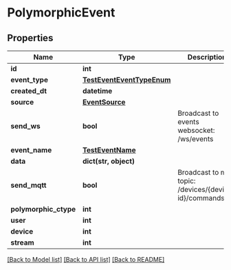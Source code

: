 # PolymorphicEvent


## Properties
Name | Type | Description | Notes
------------ | ------------- | ------------- | -------------
**id** | **int** |  | [readonly] 
**event_type** | [**TestEventEventTypeEnum**](TestEventEventTypeEnum.md) |  | 
**created_dt** | **datetime** |  | [readonly] 
**source** | [**EventSource**](EventSource.md) |  | 
**send_ws** | **bool** | Broadcast to events websocket: /ws/events | [optional] 
**event_name** | [**TestEventName**](TestEventName.md) |  | 
**data** | **dict(str, object)** |  | [optional] 
**send_mqtt** | **bool** | Broadcast to mqtt topic: /devices/{device-id}/commands/ | [optional] 
**polymorphic_ctype** | **int** |  | [readonly] 
**user** | **int** |  | [readonly] 
**device** | **int** |  | 
**stream** | **int** |  | [readonly] 

[[Back to Model list]](../README.md#documentation-for-models) [[Back to API list]](../README.md#documentation-for-api-endpoints) [[Back to README]](../README.md)


